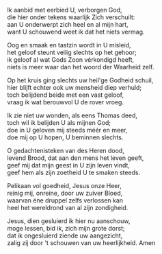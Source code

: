 Ik aanbid met eerbied U, verborgen God,  
die hier onder tekens waarlijk Zich verschuilt:  
aan U onderwerpt zich heel en al mijn hart,  
want U schouwend weet ik dat het niets vermag.

Oog en smaak en tastzin wordt in U misleid,  
het geloof steunt veilig slechts op het gehoor;  
ik geloof al wat Gods Zoon vérkondigd heeft,  
niets is meer waar dan het woord der Waarheid zelf.

Op het kruis ging slechts uw heil'ge Godheid schuil,  
hier blijft echter ook uw mensheid diep verhuld;  
toch belijdend beide met een vast geloof,  
vraag ik wat berouwvol U de rover vroeg.

Ik zie niet uw wonden, als eens Thomas deed,  
toch wil ik belijden U als mijnen God;  
doe in U geloven mij steeds méér en meer,  
doe mij op U hopen, U beminnen slechts.

O gedachtenisteken van des Heren dood,  
levend Brood, dat aan den mens het leven geeft,  
geef mij dat mijn geest in U zijn leven vindt,  
geef hem als zijn zoetheid U te smaken steeds.

Pelikaan vol goedheid, Jesus onze Heer,  
reinig mij, onreine, door uw zuiver Bloed,  
waarvan éne druppel zelfs verlossen kan  
heel het wereldrond van al zijn zondigheid.

Jesus, dien gesluierd ik hier nu aanschouw,  
moge lessen, bid ik, zich mijn grote dorst;  
dat ik ongesluierd ziende uw aangezicht,  
zalig zij door 't schouwen van uw heerlijkheid. Amen

